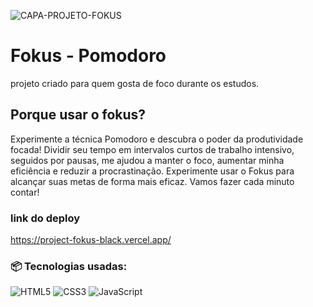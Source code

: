![CAPA-PROJETO-FOKUS](https://github.com/SousaNetto/project-fokus/assets/110845742/efc03ecb-bedd-4a8b-aa9e-f29718532694)

# Fokus - Pomodoro
projeto criado para quem gosta de foco durante os estudos.

## Porque usar o fokus?
Experimente a técnica Pomodoro e descubra o poder da produtividade focada! Dividir seu tempo em intervalos curtos de trabalho intensivo, seguidos por pausas, me ajudou a manter o foco, aumentar minha eficiência e reduzir a procrastinação. Experimente usar o Fokus para alcançar suas metas de forma mais eficaz. Vamos fazer cada minuto contar!

### link do deploy
https://project-fokus-black.vercel.app/

### 📦 Tecnologias usadas:
![HTML5](https://img.shields.io/badge/html5-%23E34F26.svg?style=for-the-badge&logo=html5&logoColor=white)
![CSS3](https://img.shields.io/badge/css3-%231572B6.svg?style=for-the-badge&logo=css3&logoColor=white)
![JavaScript](https://img.shields.io/badge/javascript-%23323330.svg?style=for-the-badge&logo=javascript&logoColor=%23F7DF1E)
